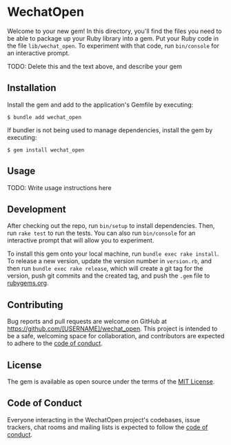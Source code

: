 # WechatOpen

Welcome to your new gem! In this directory, you'll find the files you need to be able to package up your Ruby library into a gem. Put your Ruby code in the file `lib/wechat_open`. To experiment with that code, run `bin/console` for an interactive prompt.

TODO: Delete this and the text above, and describe your gem

## Installation

Install the gem and add to the application's Gemfile by executing:

    $ bundle add wechat_open

If bundler is not being used to manage dependencies, install the gem by executing:

    $ gem install wechat_open

## Usage

TODO: Write usage instructions here

## Development

After checking out the repo, run `bin/setup` to install dependencies. Then, run `rake test` to run the tests. You can also run `bin/console` for an interactive prompt that will allow you to experiment.

To install this gem onto your local machine, run `bundle exec rake install`. To release a new version, update the version number in `version.rb`, and then run `bundle exec rake release`, which will create a git tag for the version, push git commits and the created tag, and push the `.gem` file to [rubygems.org](https://rubygems.org).

## Contributing

Bug reports and pull requests are welcome on GitHub at https://github.com/[USERNAME]/wechat_open. This project is intended to be a safe, welcoming space for collaboration, and contributors are expected to adhere to the [code of conduct](https://github.com/[USERNAME]/wechat_open/blob/main/CODE_OF_CONDUCT.md).

## License

The gem is available as open source under the terms of the [MIT License](https://opensource.org/licenses/MIT).

## Code of Conduct

Everyone interacting in the WechatOpen project's codebases, issue trackers, chat rooms and mailing lists is expected to follow the [code of conduct](https://github.com/[USERNAME]/wechat_open/blob/main/CODE_OF_CONDUCT.md).

